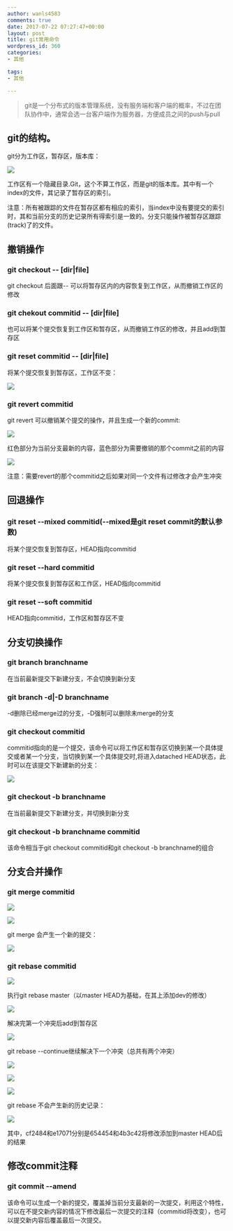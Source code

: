 ```yaml
---
author: wanls4583
comments: true
date: 2017-07-22 07:27:47+00:00
layout: post
title: git常用命令
wordpress_id: 360
categories:
- 其他

tags:
- 其他

---
```


>git是一个分布式的版本管理系统，没有服务端和客户端的概率，不过在团队协作中，通常会选一台客户端作为服务器，方便成员之间的push与pull

## git的结构。
git分为工作区，暂存区，版本库：

![](http://lisong-blog.gz.bcebos.com/git-0.jpg?authorization=bce-auth-v1%2F99d20c83bd45422eb6ca5fe083097f9c%2F2017-07-22T08%3A10%3A35Z%2F-1%2Fhost%2F69de46a299c5baaf597a138a9deb596bff10cfdd0e87390aede40696e7b7e3ac)

工作区有一个隐藏目录.Git，这个不算工作区，而是git的版本库。其中有一个index的文件，其记录了暂存区的索引。

注意：所有被跟踪的文件在暂存区都有相应的索引，当index中没有要提交的索引时，其和当前分支的历史记录所有得索引是一致的。分支只能操作被暂存区跟踪(track)了的文件。

## 撤销操作
### git checkout -- [dir|file]
git checkout 后面跟-- 可以将暂存区内的内容恢复到工作区，从而撤销工作区的修改

### git chekout commitid -- [dir|file]
也可以将某个提交恢复到工作区和暂存区，从而撤销工作区的修改，并且add到暂存区

### git reset commitid -- [dir|file]
将某个提交恢复到暂存区，工作区不变：

![](http://lisong-blog.gz.bcebos.com/git-1.png?authorization=bce-auth-v1%2F99d20c83bd45422eb6ca5fe083097f9c%2F2017-07-22T08%3A12%3A15Z%2F-1%2Fhost%2Fa322a01f72397ce5d1d56646cabfcf44d55a1e513d2f5475d5e27eb6d5ba035c)

### git revert commitid
git revert 可以撤销某个提交的操作，并且生成一个新的commit:

![](http://lisong-blog.gz.bcebos.com/git-2.png?authorization=bce-auth-v1%2F99d20c83bd45422eb6ca5fe083097f9c%2F2017-07-22T08%3A34%3A47Z%2F-1%2Fhost%2Fa325623033bbaf6c7dee280686723c13d49cad25d08eb8e85bda0510f641e4f7)

红色部分为当前分支最新的内容，蓝色部分为需要撤销的那个commit之前的内容

![](http://lisong-blog.gz.bcebos.com/git-3.png?authorization=bce-auth-v1%2F99d20c83bd45422eb6ca5fe083097f9c%2F2017-07-22T08%3A32%3A29Z%2F-1%2Fhost%2Fb04d3b3f429e930d55ca72f8d7158f63c983329f6402c692e9d4128d32f8473a)

注意：需要revert的那个commitid之后如果对同一个文件有过修改才会产生冲突

## 回退操作
### git reset --mixed commitid(--mixed是git reset commit的默认参数)
将某个提交恢复到暂存区，HEAD指向commitid

### git reset --hard commitid
将某个提交恢复到暂存区和工作区，HEAD指向commitid

### git reset --soft commitid
HEAD指向commitid，工作区和暂存区不变

## 分支切换操作
### git branch branchname 
在当前最新提交下新建分支，不会切换到新分支

### git branch -d|-D branchname 
-d删除已经merge过的分支，-D强制可以删除未merge的分支

### git checkout commitid
commitid指向的是一个提交，该命令可以将工作区和暂存区切换到某一个具体提交或者某一个分支，当切换到某一个具体提交时,将进入datached HEAD状态，此时可以在该提交下新建新的分支：

![](http://lisong-blog.gz.bcebos.com/git-4.png?authorization=bce-auth-v1%2F99d20c83bd45422eb6ca5fe083097f9c%2F2017-07-22T08%3A52%3A37Z%2F-1%2Fhost%2Fcd4d86e2734971c076553f919c36cb40781a93dbf5c65a83d9a24487f08c8868)

### git checkout -b branchname
在当前最新提交下新建分支，并切换到新分支

### git checkout -b branchname commitid
该命令相当于git checkout commitid和git checkout -b branchname的组合

## 分支合并操作
### git merge commitid
![](http://lisong-blog.gz.bcebos.com/git-5.png?authorization=bce-auth-v1%2F99d20c83bd45422eb6ca5fe083097f9c%2F2017-07-22T09%3A18%3A57Z%2F-1%2Fhost%2F27e50b7f34eaa9418f94cb8c0c72d1d7a57a74023c212d986b8cd8f545ae364e)

![](http://lisong-blog.gz.bcebos.com/git-6.png?authorization=bce-auth-v1%2F99d20c83bd45422eb6ca5fe083097f9c%2F2017-07-22T09%3A19%3A36Z%2F-1%2Fhost%2F38694ca9c798983f71394f4707824a13e5c2ae358017adbf051af18a808c3b4c)

git merge 会产生一个新的提交：

![](http://lisong-blog.gz.bcebos.com/git-7.png?authorization=bce-auth-v1%2F99d20c83bd45422eb6ca5fe083097f9c%2F2017-07-22T09%3A34%3A47Z%2F-1%2Fhost%2F00056c8f3cdc912ce1f9bfe6691b670b9baee348314304bd65437ff40f5f6926)

### git rebase commitid
![](http://lisong-blog.gz.bcebos.com/git-8.png?authorization=bce-auth-v1%2F99d20c83bd45422eb6ca5fe083097f9c%2F2017-07-22T09%3A43%3A19Z%2F-1%2Fhost%2F370a5a781d44df0ba2bb5a6d897f86725b90fc6dce55d60cbdd3cc4a1b12147f)

执行git rebase master（以master HEAD为基础，在其上添加dev的修改）

![](http://lisong-blog.gz.bcebos.com/git-9.png?authorization=bce-auth-v1%2F99d20c83bd45422eb6ca5fe083097f9c%2F2017-07-22T09%3A47%3A38Z%2F-1%2Fhost%2Fb9cc0be7473685fa67d480696b974f6a5723d939a9c38ecbf4c944d89fbeec68)

解决完第一个冲突后add到暂存区

![](http://lisong-blog.gz.bcebos.com/git-10.png?authorization=bce-auth-v1%2F99d20c83bd45422eb6ca5fe083097f9c%2F2017-07-22T09%3A49%3A58Z%2F-1%2Fhost%2F1712837ec9aa91f3f787acbaa6bc09aaa30164e66ae7e33b3b2404e46736274e)

git rebase --continue继续解决下一个冲突（总共有两个冲突）

![](http://lisong-blog.gz.bcebos.com/git-11.png?authorization=bce-auth-v1%2F99d20c83bd45422eb6ca5fe083097f9c%2F2017-07-22T09%3A52%3A40Z%2F-1%2Fhost%2F6c55e6d373d7229657a15acc3302e0f5b136578fa112c91f66c8528ec56a0b28)

![](http://lisong-blog.gz.bcebos.com/git-12.png?authorization=bce-auth-v1%2F99d20c83bd45422eb6ca5fe083097f9c%2F2017-07-22T09%3A56%3A09Z%2F-1%2Fhost%2F7cba09c6e40d3d82110d6bd9f869685321890a0aac511b54e7e4aadd21b1911e)

![](http://lisong-blog.gz.bcebos.com/git-13.png?authorization=bce-auth-v1%2F99d20c83bd45422eb6ca5fe083097f9c%2F2017-07-22T10%3A01%3A57Z%2F-1%2Fhost%2F6d09591865df43dc511b61f2bcc74dc44aaf4fdfbe1d8d499548edcc14ace38d)

git rebase 不会产生新的历史记录：

![](http://lisong-blog.gz.bcebos.com/git-14.png?authorization=bce-auth-v1%2F99d20c83bd45422eb6ca5fe083097f9c%2F2017-07-22T10%3A13%3A33Z%2F-1%2Fhost%2F36df9a6475e81771ad300ab86870d9fad60ca2bf1a64accdf79bbbc07c638de4)

其中，cf2484和e17071分别是654454和4b3c42将修改添加到master HEAD后的结果

## 修改commit注释
### git commit --amend
该命令可以生成一个新的提交，覆盖掉当前分支最新的一次提交，利用这个特性，可以在不提交新内容的情况下修改最后一次提交的注释（commitid将改变），也可以提交新内容后覆盖最后一次提交。
